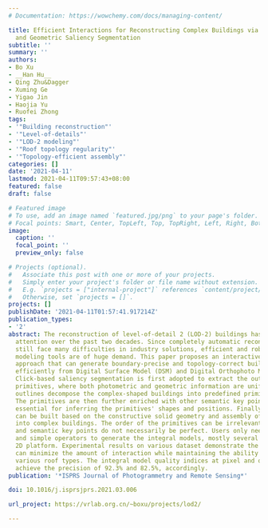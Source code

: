 ```yaml
---
# Documentation: https://wowchemy.com/docs/managing-content/

title: Efficient Interactions for Reconstructing Complex Buildings via Joint Photometric
  and Geometric Saliency Segmentation
subtitle: ''
summary: ''
authors:
- Bo Xu
- __Han Hu__
- Qing Zhu&Dagger
- Xuming Ge
- Yigao Jin
- Haojia Yu
- Ruofei Zhong
tags:
- '"Building reconstruction"'
- '"Level-of-details"'
- '"LOD-2 modeling"'
- '"Roof topology regularity"'
- '"Topology-efficient assembly"'
categories: []
date: '2021-04-11'
lastmod: 2021-04-11T09:57:43+08:00
featured: false
draft: false

# Featured image
# To use, add an image named `featured.jpg/png` to your page's folder.
# Focal points: Smart, Center, TopLeft, Top, TopRight, Left, Right, BottomLeft, Bottom, BottomRight.
image:
  caption: ''
  focal_point: ''
  preview_only: false

# Projects (optional).
#   Associate this post with one or more of your projects.
#   Simply enter your project's folder or file name without extension.
#   E.g. `projects = ["internal-project"]` references `content/project/deep-learning/index.md`.
#   Otherwise, set `projects = []`.
projects: []
publishDate: '2021-04-11T01:57:41.917214Z'
publication_types:
- '2'
abstract: The reconstruction of level-of-detail 2 (LOD-2) buildings has drawn considerable
  attention over the past two decades. Since completely automatic reconstruction approaches
  still face many difficulties in industry solutions, efficient and robust interactive
  modeling tools are of huge demand. This paper proposes an interactive LOD-2 modeling
  approach that can generate boundary-precise and topology-correct building models
  efficiently from Digital Surface Model (DSM) and Digital Orthophoto Map (DOM) data.
  Click-based saliency segmentation is first adopted to extract the outline of building
  primitives, where both photometric and geometric information are unified. Those
  outlines decompose the complex-shaped buildings into predefined primitive types.
  The primitives are then further enriched with other semantic key points, which are
  essential for inferring the primitives' shapes and positions. Finally, the models
  can be built based on the constructive solid geometry and assembly of partial primitives
  into complex buildings. The order of the primitives can be irrelevant, and the sketches
  and semantic key points do not necessarily be perfect. Users only need very few
  and simple operators to generate the integral models, mostly several clicks on a
  2D platform. Experimental results on various dataset demonstrate the proposed approach
  can minimize the amount of interaction while maintaining the ability to deal with
  various roof types. The integral model quality indices at pixel and object level
  achieve the precision of 92.3% and 82.5%, accordingly.
publication: '*ISPRS Journal of Photogrammetry and Remote Sensing*'

doi: 10.1016/j.isprsjprs.2021.03.006

url_project: https://vrlab.org.cn/~boxu/projects/lod2/

---
```

